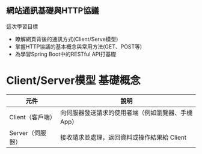 ## 網站通訊基礎與HTTP協議

這次學習目標
- 瞭解網頁背後的通訊方式(Client/Serve模型)
- 掌握HTTP協議的基本概念與常用方法(GET、POST等)
- 為學習Spring Boot中的RESTful API打基礎

# Client/Server模型 基礎概念
| 元件          | 說明                         |
| ----------- | -------------------------- |
| Client（客戶端） | 向伺服器發送請求的使用者端（例如瀏覽器、手機App） |
| Server（伺服器） | 接收請求並處理，返回資料或操作結果給 Client  |




